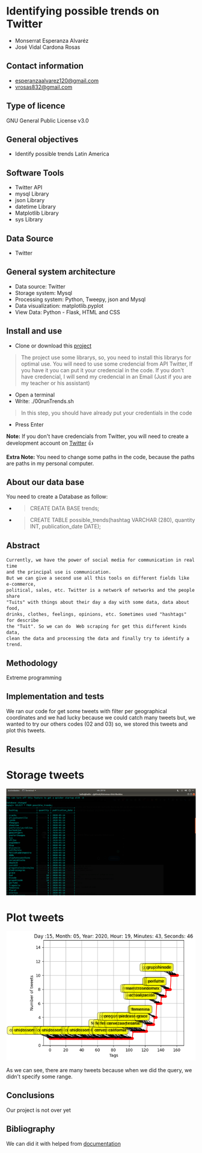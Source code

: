 # Identifying possible trends on Twitter
- Monserrat Esperanza Alvaréz 
- José Vidal Cardona Rosas 

## Contact information
- esperanzaalvarez120@gmail.com 
- vrosas832@gmail.com

## Type of licence
GNU General Public License v3.0
    
## General objectives
* Identify possible trends Latin America
      
## Software Tools
* Twitter API
* mysql Library
* json Library
* datetime Library
* Matplotlib Library
* sys Library



## Data Source
* Twitter

## General system architecture 
* Data source: Twitter
* Storage system: Mysql
* Processing system: Python, Tweepy, json and Mysql
* Data visualization: matplotlib.pyplot
* View Data: Python - Flask, HTML and CSS

## Install and use
* Clone or download this [project](https://github.com/Ladivcr/Sistemas-Distribuidos.git) 
> The project use some librarys, so, you need to install this librarys for optimal use. 
> You will need to use some credencial from API Twitter, If you have it you can put it your credencial in the code. 
> If you don't have credencial, I will send my credencial in an Email (Just if you are my teacher or his assistant) 
* Open a terminal 
* Write: ./00runTrends.sh 
> In this step, you should have already put your credentials in the code
* Press Enter

**Note:** If you don't have credencials from Twitter, you will need to create a development account on [Twitter](https://developer.twitter.com/) :+1:

**Extra Note:** You need to change some paths in the code, because the paths are paths in my personal computer.

## About our data base

You need to create a Database as follow:

* > CREATE DATA BASE trends;
* > CREATE TABLE possible_trends(hashtag VARCHAR (280), quantity INT, publication_date DATE);

## Abstract
    Currently, we have the power of social media for communication in real time
    and the principal use is communication. 
    But we can give a second use all this tools on different fields like e-commerce, 
    political, sales, etc. Twitter is a network of networks and the people share 
    "Tuits" with things about their day a day with some data, data about food,
    drinks, clothes, feelings, opinions, etc. Sometimes used "hashtags" for describe
    the "Tuit". So we can do  Web scraping for get this different kinds data, 
    clean the data and processing the data and finally try to identify a trend.

## Methodology
Extreme programming 

## Implementation and tests
We ran our code for get some tweets with filter per geographical coordinates
and we had lucky because we could catch many tweets but, we wanted to try our others
codes (02 and 03) so, we stored this tweets and plot this tweets. 
## Results
# Storage tweets 
![tuit](resources/mysql.png)
# Plot tweets
![code](resources/possible_trends-15-05-2020-19-43-46.png)

As we can see, there are many tweets because when we did the query, we didn't specify 
some range. 

## Conclusions
Our project is not over yet

## Bibliography
We can did it with helped from [documentation](https://tweepy.readthedocs.io/en/v3.5.0/index.html#)
